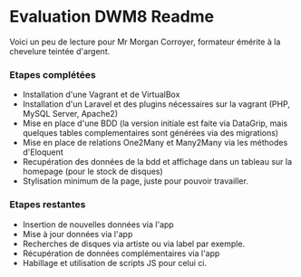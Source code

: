 # Evaluation DWM8 Readme

Voici un peu de lecture pour Mr Morgan Corroyer, formateur émérite à la chevelure teintée d'argent.

### Etapes complétées
- Installation d'une Vagrant et de VirtualBox
- Installation d'un Laravel et des plugins nécessaires sur la vagrant (PHP, MySQL Server, Apache2)
- Mise en place d'une BDD (la version initiale est faite via DataGrip, mais quelques tables complementaires sont générées via des migrations)
- Mise en place de relations One2Many et Many2Many via les méthodes d'Eloquent
- Recupération des données de la bdd et affichage dans un tableau sur la homepage (pour le stock de disques)
- Stylisation minimum de la page, juste pour pouvoir travailler.

### Etapes restantes
- Insertion de nouvelles données via l'app
- Mise à jour données via l'app
- Recherches de disques via artiste ou via label par exemple.
- Récupération de données complémentaires via l'app
- Habillage et utilisation de scripts JS pour celui ci.
